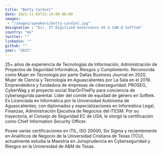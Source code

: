 ```yaml
---
title: "Betty Cardiel"
date: 2021-11-03T15:14:09-06:00
images: 
 - "/images/speakers/betty-cardiel.jpg"
designation : "Dir. IT Digitized Governance US & CAN @ Softtek"
country: "mx"
twitter: ""
linkedin: ""
github: ""
year: "2021"
---
```


25+ años de experiencia de Tecnologías de Información, Administración de Proyectos de Seguridad Informática, Riesgos y Cumplimiento. Reconocida como Mujer en Tecnología por parte Dallas Business Journal en 2020, Mujer de Ciencia y Tecnología en Aguascalientes por La Sala en el 2019. Emprendedora y fundadora de empresas de ciberseguridad: PROSEG, CyberWag y el proyecto social StarOnTheFly para conciencia de cybersegurida parental. Líder del comité de equidad de género en Softtek. Es Licenciada en Informática por la Universidad Autónoma de Aguascalientes, con diplomados y especializaciones en Informática Legal, Finanzas, Administración Ejecutiva de Negocios del ITESM. Por su trayectoria, el Consejo de Seguridad EC de USA, le otorgó la certificación como Chief Information Security Officer. 

Posee varias certificaciones en ITIL, ISO 20000, Six Sigma y recientemente en Analíticos de Negocio de la Universidad Cristiana de Texas (TCU), actualmente estudia la Maestría en Jurisprudencia en Cyberseguridad y Riesgos en la Universidad de A&M de Texas.
